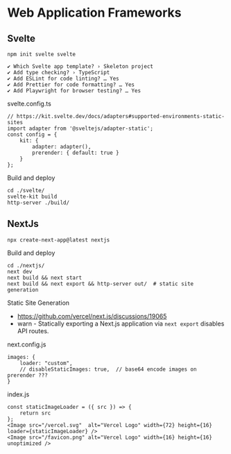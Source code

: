 # Web Application Frameworks

## Svelte

```
npm init svelte svelte

✔ Which Svelte app template? › Skeleton project
✔ Add type checking? › TypeScript
✔ Add ESLint for code linting? … Yes
✔ Add Prettier for code formatting? … Yes
✔ Add Playwright for browser testing? … Yes
```

svelte.config.ts
```
// https://kit.svelte.dev/docs/adapters#supported-environments-static-sites
import adapter from '@sveltejs/adapter-static';  
const config = {
	kit: {
		adapter: adapter(),
		prerender: { default: true }
	}
};
```

Build and deploy
```
cd ./svelte/
svelte-kit build
http-server ./build/
```

## NextJs
```
npx create-next-app@latest nextjs
```
Build and deploy
```
cd ./nextjs/
next dev
next build && next start
next build && next export && http-server out/  # static site generation
```

Static Site Generation
- https://github.com/vercel/next.js/discussions/19065
- warn - Statically exporting a Next.js application via `next export` disables API routes.

next.config.js
```
images: {
    loader: "custom",
    // disableStaticImages: true,  // base64 encode images on prerender ???
}
```
index.js
```
const staticImageLoader = ({ src }) => {
    return src
};
<Image src="/vercel.svg"  alt="Vercel Logo" width={72} height={16} loader={staticImageLoader} />
<Image src="/favicon.png" alt="Vercel Logo" width={16} height={16} unoptimized />
```

